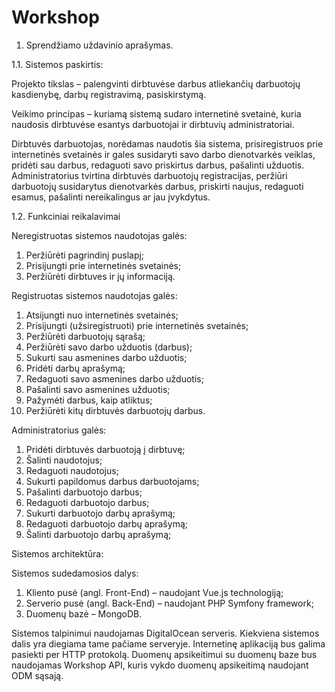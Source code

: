 # Workshop

1. Sprendžiamo uždavinio aprašymas.

1.1. Sistemos paskirtis: 

   Projekto tikslas – palengvinti dirbtuvėse darbus atliekančių darbuotojų kasdienybę, darbų registravimą, pasiskirstymą.
   
   Veikimo principas – kuriamą sistemą sudaro internetinė svetainė, kuria naudosis dirbtuvėse esantys darbuotojai ir dirbtuvių administratoriai.
   
   Dirbtuvės darbuotojas, norėdamas naudotis šia sistema, prisiregistruos prie internetinės svetainės ir gales susidaryti savo darbo dienotvarkės veiklas, pridėti sau darbus, redaguoti savo priskirtus darbus, pašalinti užduotis. Administratorius tvirtina dirbtuvės darbuotojų registracijas, peržiūri darbuotojų susidarytus dienotvarkės darbus, priskirti naujus, redaguoti esamus, pašalinti nereikalingus ar jau įvykdytus.

1.2. Funkciniai reikalavimai

Neregistruotas sistemos naudotojas galės: 

1.	Peržiūrėti pagrindinį puslapį; 
2.	Prisijungti prie internetinės svetainės;
3.	Peržiūrėti dirbtuves ir jų informaciją.

Registruotas sistemos naudotojas galės: 

1.	Atsijungti nuo internetinės svetainės; 
2.	Prisijungti (užsiregistruoti) prie internetinės svetainės; 
3.	Peržiūrėti darbuotojų sąrašą; 
4.	Peržiūrėti savo darbo užduotis (darbus); 
5.	Sukurti sau asmenines darbo užduotis; 
6.	Pridėti darbų aprašymą; 
7.	Redaguoti savo asmenines darbo užduotis; 
8.	Pašalinti savo asmenines užduotis; 
9.	Pažymėti darbus, kaip atliktus; 
10.	Peržiūrėti kitų dirbtuvės darbuotojų darbus. 

Administratorius galės: 

1.	Pridėti dirbtuvės darbuotoją į dirbtuvę; 
2.	Šalinti naudotojus; 
3.	Redaguoti naudotojus;
4.	Sukurti papildomus darbus darbuotojams; 
5.	Pašalinti darbuotojo darbus; 
6.	Redaguoti darbuotojo darbus; 
7.	Sukurti darbuotojo darbų aprašymą; 
8.	Redaguoti darbuotojo darbų aprašymą; 
9.	Šalinti darbuotojo darbų aprašymą; 


Sistemos architektūra:

Sistemos sudedamosios dalys:

1. Kliento pusė (angl. Front-End) – naudojant Vue.js technologiją;
2. Serverio pusė (angl. Back-End) – naudojant PHP Symfony framework;
3. Duomenų bazė – MongoDB.
   
Sistemos talpinimui naudojamas DigitalOcean serveris. Kiekviena sistemos dalis yra diegiama tame pačiame serveryje. Internetinę aplikaciją bus galima pasiekti per HTTP protokolą. Duomenų apsikeitimui su duomenų baze bus naudojamas Workshop API, kuris vykdo duomenų apsikeitimą naudojant ODM sąsają.
